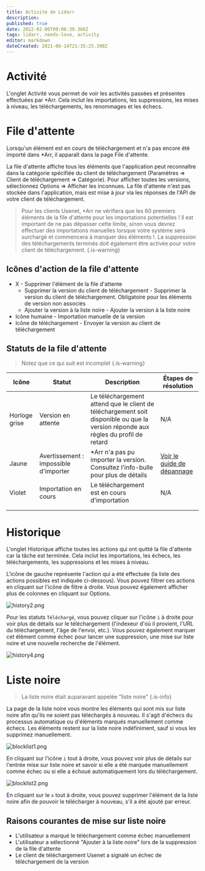 ```yaml
---
title: Activité de Lidarr
description: 
published: true
date: 2022-02-06T09:06:39.366Z
tags: lidarr, needs-love, activity
editor: markdown
dateCreated: 2021-06-14T21:35:25.390Z
---
```


# Activité

L'onglet Activité vous permet de voir les activités passées et présentes effectuées par \*Arr. Cela inclut les importations, les suppressions, les mises à niveau, les téléchargements, les renommages et les échecs.

# File d'attente

Lorsqu'un élément est en cours de téléchargement et n'a pas encore été importé dans \*Arr, il apparaît dans la page File d'attente.

La file d'attente affiche tous les éléments que l'application peut reconnaître dans la catégorie spécifiée du client de téléchargement (Paramètres => Client de téléchargement => Catégorie). Pour afficher toutes les versions, sélectionnez Options => Afficher les inconnues. La file d'attente n'est pas stockée dans l'application, mais est mise à jour via les réponses de l'API de votre client de téléchargement.

> Pour les clients Usenet, \*Arr ne vérifiera que les 60 premiers éléments de la file d'attente pour les importations potentielles ! Il est important de ne pas dépasser cette limite, sinon vous devrez effectuer des importations manuelles lorsque votre système sera surchargé et commencera à manquer des éléments !.
> La suppression des téléchargements terminés doit également être activée pour votre client de téléchargement. {.is-warning}

## Icônes d'action de la file d'attente

- X - Supprimer l'élément de la file d'attente
  - Supprimer la version du client de téléchargement - Supprimer la version du client de téléchargement. Obligatoire pour les éléments de version non associés
  - Ajouter la version à la liste noire - Ajouter la version à la liste noire
- Icône humaine - Importation manuelle de la version
- Icône de téléchargement - Envoyer la version au client de téléchargement

## Statuts de la file d'attente

> Notez que ce qui suit est incomplet {.is-warning}

| Icône       | Statut                   | Description                                                                                     | Étapes de résolution                                         |
| ---------- | ------------------------ | ----------------------------------------------------------------------------------------------- | -------------------------------------------------------- |
| Horloge grise | Version en attente          | Le téléchargement attend que le client de téléchargement soit disponible ou que la version réponde aux règles du profil de retard | N/A                                                      |
| Jaune     | Avertissement : impossible d'importer | \*Arr n'a pas pu importer la version. Consultez l'info-bulle pour plus de détails                    | [Voir le guide de dépannage](/lidarr/troubleshooting) |
| Violet     | Importation en cours       | Le téléchargement est en cours d'importation                                                                           | N/A                                                      |
|            |                          |                                                                                                 |                                                          |
|            |                          |                                                                                                 |                                                          |

# Historique

L'onglet Historique affiche toutes les actions qui ont quitté la file d'attente car la tâche est terminée. Cela inclut les importations, les échecs, les téléchargements, les suppressions et les mises à niveau.

L'icône de gauche représente l'action qui a été effectuée (la liste des actions possibles est indiquée ci-dessous). Vous pouvez filtrer ces actions en cliquant sur l'icône de filtre à droite. Vous pouvez également afficher plus de colonnes en cliquant sur Options.

![history2.png](/assets/lidarr/history2.png)

Pour les statuts `Téléchargé`, vous pouvez cliquer sur l'icône `i` à droite pour voir plus de détails sur le téléchargement (l'indexeur d'où il provient, l'URL du téléchargement, l'âge de l'envoi, etc.). Vous pouvez également marquer cet élément comme échec pour lancer une suppression, une mise sur liste noire et une nouvelle recherche de l'élément.

![history4.png](/assets/lidarr/history4.png)

# Liste noire

> La liste noire était auparavant appelée "liste noire" {.is-info}

La page de la liste noire vous montre les éléments qui sont mis sur liste noire afin qu'ils ne soient pas téléchargés à nouveau. Il s'agit d'échecs du processus automatique ou d'éléments marqués manuellement comme échecs. Les éléments restent sur la liste noire indéfiniment, sauf si vous les supprimez manuellement.

![blocklist1.png](/assets/lidarr/blocklist1.png)

En cliquant sur l'icône `i` tout à droite, vous pouvez voir plus de détails sur l'entrée mise sur liste noire et savoir si elle a été marquée manuellement comme échec ou si elle a échoué automatiquement lors du téléchargement.

![blocklist2.png](/assets/lidarr/blocklist2.png)

En cliquant sur le `x` tout à droite, vous pouvez supprimer l'élément de la liste noire afin de pouvoir le télécharger à nouveau, s'il a été ajouté par erreur.

## Raisons courantes de mise sur liste noire

- L'utilisateur a marqué le téléchargement comme échec manuellement
- L'utilisateur a sélectionné "Ajouter à la liste noire" lors de la suppression de la file d'attente
- Le client de téléchargement Usenet a signalé un échec de téléchargement de la version